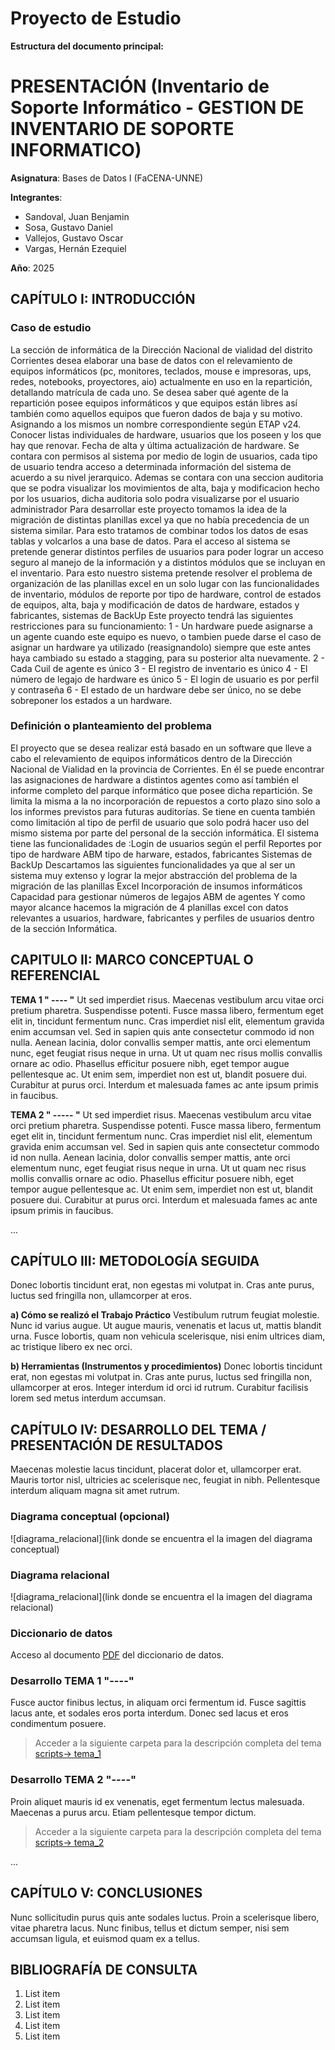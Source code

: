 # Proyecto de Estudio
    
**Estructura del documento principal:**

# PRESENTACIÓN (Inventario de Soporte Informático - GESTION DE INVENTARIO DE SOPORTE INFORMATICO)

**Asignatura**: Bases de Datos I (FaCENA-UNNE)

**Integrantes**:
- Sandoval, Juan Benjamin
- Sosa, Gustavo Daniel
- Vallejos, Gustavo Oscar
- Vargas, Hernán Ezequiel

**Año**: 2025

## CAPÍTULO I: INTRODUCCIÓN

### Caso de estudio

La sección de informática de la Dirección Nacional de vialidad del distrito Corrientes desea elaborar una base de datos con el relevamiento
de equipos informáticos (pc, monitores, teclados, mouse e impresoras, ups, redes, notebooks, proyectores, aio) actualmente en uso en la
repartición, detallando matrícula de cada uno.
Se desea saber qué agente de la repartición posee equipos informáticos y que equipos están libres así también como aquellos equipos que
fueron dados de baja y su motivo. Asignando a los mismos un nombre correspondiente según ETAP v24.
Conocer listas individuales de hardware, usuarios que los poseen y los que hay que renovar. Fecha de alta y última actualización de
hardware.
Se contara con permisos al sistema por medio de login de usuarios, cada tipo de usuario tendra acceso a determinada información del
sistema de acuerdo a su nivel jerarquico.
Ademas se contara con una seccion auditoria que se podra visualizar los movimientos de alta, baja y modificacion hecho por los usuarios,
dicha auditoria solo podra visualizarse por el usuario administrador
Para desarrollar este proyecto tomamos la idea de la migración de distintas planillas excel ya que no había precedencia de un sistema
similar. Para esto tratamos de combinar todos los datos de esas tablas y volcarlos a una base de datos.
Para el acceso al sistema se pretende generar distintos perfiles de usuarios para poder lograr un acceso seguro al manejo de la
información y a distintos módulos que se incluyan en el inventario.
Para esto nuestro sistema pretende resolver el problema de organización de las planillas excel en un solo lugar con las funcionalidades de
inventario, módulos de reporte por tipo de hardware, control de estados de equipos, alta, baja y modificación de datos de hardware,
estados y fabricantes, sistemas de BackUp
Este proyecto tendrá las siguientes restricciones para su funcionamiento:
1 - Un hardware puede asignarse a un agente cuando este equipo es nuevo, o tambien puede darse el caso de asignar un hardware ya
utilizado (reasignandolo) siempre que este antes haya cambiado su estado a stagging, para su posterior alta nuevamente.
2 - Cada Cuil de agente es único
3 - El registro de inventario es único
4 - El número de legajo de hardware es único
5 - El login de usuario es por perfil y contraseña
6 - El estado de un hardware debe ser único, no se debe sobreponer los estados a un hardware.  

### Definición o planteamiento del problema

El proyecto que se desea realizar está basado en un software que lleve a cabo el relevamiento de equipos informáticos dentro de la
Dirección Nacional de Vialidad en la provincia de Corrientes. En él se puede encontrar las asignaciones de hardware a distintos agentes
como así también el informe completo del parque informático que posee dicha repartición.
Se limita la misma a la no incorporación de repuestos a corto plazo sino solo a los informes previstos para futuras auditorías. Se tiene en
cuenta también como limitación al tipo de perfil de usuario que solo podrá hacer uso del mismo sistema por parte del personal de la sección
informática.
El sistema tiene las funcionalidades de :Login de usuarios según el perfil
Reportes por tipo de hardware
ABM tipo de harware, estados, fabricantes
Sistemas de BackUp
Descartamos las siguientes funcionalidades ya que al ser un sistema muy extenso y lograr la mejor abstracción del problema de la
migración de las planillas Excel
Incorporación de insumos informáticos
Capacidad para gestionar números de legajos
ABM de agentes
Y como mayor alcance hacemos la migración de 4 planillas excel con datos relevantes a usuarios, hardware, fabricantes y perfiles de
usuarios dentro de la sección Informática.

## CAPITULO II: MARCO CONCEPTUAL O REFERENCIAL

**TEMA 1 " ---- "** 
Ut sed imperdiet risus. Maecenas vestibulum arcu vitae orci pretium pharetra. Suspendisse potenti. Fusce massa libero, fermentum eget elit in, tincidunt fermentum nunc. Cras imperdiet nisl elit, elementum gravida enim accumsan vel. Sed in sapien quis ante consectetur commodo id non nulla. Aenean lacinia, dolor convallis semper mattis, ante orci elementum nunc, eget feugiat risus neque in urna. Ut ut quam nec risus mollis convallis ornare ac odio. Phasellus efficitur posuere nibh, eget tempor augue pellentesque ac. Ut enim sem, imperdiet non est ut, blandit posuere dui. Curabitur at purus orci. Interdum et malesuada fames ac ante ipsum primis in faucibus.


**TEMA 2 " ----- "** 
Ut sed imperdiet risus. Maecenas vestibulum arcu vitae orci pretium pharetra. Suspendisse potenti. Fusce massa libero, fermentum eget elit in, tincidunt fermentum nunc. Cras imperdiet nisl elit, elementum gravida enim accumsan vel. Sed in sapien quis ante consectetur commodo id non nulla. Aenean lacinia, dolor convallis semper mattis, ante orci elementum nunc, eget feugiat risus neque in urna. Ut ut quam nec risus mollis convallis ornare ac odio. Phasellus efficitur posuere nibh, eget tempor augue pellentesque ac. Ut enim sem, imperdiet non est ut, blandit posuere dui. Curabitur at purus orci. Interdum et malesuada fames ac ante ipsum primis in faucibus.

...

## CAPÍTULO III: METODOLOGÍA SEGUIDA 

Donec lobortis tincidunt erat, non egestas mi volutpat in. Cras ante purus, luctus sed fringilla non, ullamcorper at eros.

 **a) Cómo se realizó el Trabajo Práctico**
Vestibulum rutrum feugiat molestie. Nunc id varius augue. Ut augue mauris, venenatis et lacus ut, mattis blandit urna. Fusce lobortis, quam non vehicula scelerisque, nisi enim ultrices diam, ac tristique libero ex nec orci.

 **b) Herramientas (Instrumentos y procedimientos)**
Donec lobortis tincidunt erat, non egestas mi volutpat in. Cras ante purus, luctus sed fringilla non, ullamcorper at eros. Integer interdum id orci id rutrum. Curabitur facilisis lorem sed metus interdum accumsan. 


## CAPÍTULO IV: DESARROLLO DEL TEMA / PRESENTACIÓN DE RESULTADOS 

Maecenas molestie lacus tincidunt, placerat dolor et, ullamcorper erat. Mauris tortor nisl, ultricies ac scelerisque nec, feugiat in nibh. Pellentesque interdum aliquam magna sit amet rutrum. 



### Diagrama conceptual (opcional)
![diagrama_relacional](link donde se encuentra el la imagen del diagrama conceptual)

### Diagrama relacional
![diagrama_relacional](link donde se encuentra el la imagen del diagrama relacional)

### Diccionario de datos

Acceso al documento [PDF](doc/diccionario_datos.txt) del diccionario de datos.


### Desarrollo TEMA 1 "----"

Fusce auctor finibus lectus, in aliquam orci fermentum id. Fusce sagittis lacus ante, et sodales eros porta interdum. Donec sed lacus et eros condimentum posuere. 

> Acceder a la siguiente carpeta para la descripción completa del tema [scripts-> tema_1](script/tema01_nombre_tema)

### Desarrollo TEMA 2 "----"

Proin aliquet mauris id ex venenatis, eget fermentum lectus malesuada. Maecenas a purus arcu. Etiam pellentesque tempor dictum. 

> Acceder a la siguiente carpeta para la descripción completa del tema [scripts-> tema_2](script/tema02_nombre_tema)

... 


## CAPÍTULO V: CONCLUSIONES

Nunc sollicitudin purus quis ante sodales luctus. Proin a scelerisque libero, vitae pharetra lacus. Nunc finibus, tellus et dictum semper, nisi sem accumsan ligula, et euismod quam ex a tellus. 



## BIBLIOGRAFÍA DE CONSULTA

 1. List item
 2. List item
 3. List item
 4. List item
 5. List item

